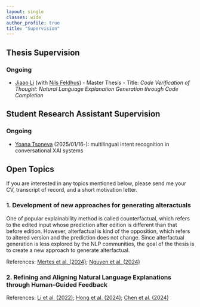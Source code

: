 ```yaml
---
layout: single
classes: wide
author_profile: true
title: "Supervision"
---
```


## Thesis Supervision
### Ongoing
- [Jiaao Li](https://github.com/grayJiaaoLi) (with [Nils Feldhus](https://nfelnlp.github.io/)) - Master Thesis - Title: _Code Verification of Thought: Natural Language Explanation Generation through Code Completion_

[//]: # (### Completed)

## Student Research Assistant Supervision
### Ongoing
- [Yoana Tsoneva](https://github.com/ytsoneva24) (2025/01/16-): multilingual intent recognition in conversational XAI systems

## Open Topics
If you are interested in any topics mentioned below, please send me your CV, transcript of record, and a short motivation letter.

[//]: # (### 1. ToolFormer integration in conversational XAI systems)

[//]: # (As LLMs is getting more and more complex, the need for explaining black box model is growing. However, sometimes one-off explanations are not sufficient, e.g., due to ambiguity. Thus, we introduced interactive conversational XAI systems, which can provide multiple explainability methods in a dialogue manner. The code can be reused from below referenced papers &#40;https://github.com/DFKI-NLP/InterroLang&#41;, which can also give you an overview how such systems look like. The goal of this thesis is: try to integrate Toolformer into conversation XAI systems. When a specific explainability method is called by the user, the user question should be annotated by some certain patterns, with help of which corresponding tools should be invoked.)

[//]: # ()
[//]: # (References: <a href="https://aclanthology.org/2023.findings-emnlp.359/">Feldhus et al. &#40;2023&#41;</a>; <a href="https://aclanthology.org/2024.hcinlp-1.9/">Wang et al. &#40;2024&#41;</a>; <a href="https://openreview.net/pdf?id=Yacmpz84TH">Schick et al. &#40;2023&#41;</a>)

### 1. Development of new approaches for generating alteractuals
One of popular explainability method is called counterfactual, which refers to the edited input whose prediction after edition is different than that before edition. However, alterfactual is kind of the opposition, which refers to altered version and the prediction does not change. Since alterfactual generation is less explored by the NLP communities, the goal of the thesis is to create a new approach to generate alterfactual.

References: <a href="https://arxiv.org/pdf/2405.05295">Mertes et al. (2024)</a>;  <a href="https://www.arxiv.org/pdf/2408.10528">Nguyen et al. (2024)</a>

### 2. Refining and Aligning Natural Language Explanations through Human-Guided Feedback
References: [Li et al. (2022)](https://aclanthology.org/2022.findings-acl.75/); [Hong et al. (2024)](https://aclanthology.org/2024.emnlp-main.626/); [Chen et al. (2024)](https://arxiv.org/abs/2412.08393)